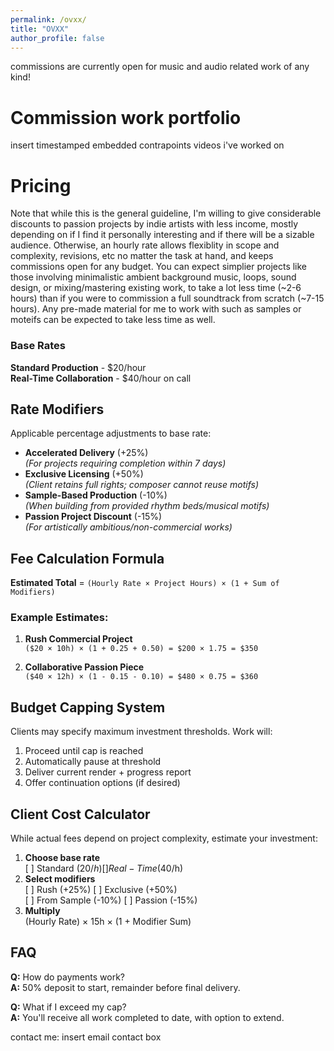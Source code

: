 ```yaml
---
permalink: /ovxx/
title: "OVXX"
author_profile: false
---
```

commissions are currently open for music and audio related work of any kind!

# Commission work portfolio
insert timestamped embedded contrapoints videos i've worked on

# Pricing
Note that while this is the general guideline, I'm willing to give considerable discounts to passion projects by indie artists with less income, mostly depending on if I find it personally interesting and if there will be a sizable audience. Otherwise, an hourly rate allows flexiblity in scope and complexity, revisions, etc no matter the task at hand, and keeps commissions open for any budget. You can expect simplier projects like those involving minimalistic ambient background music, loops, sound design, or mixing/mastering existing work, to take a lot less time (~2-6 hours) than if you were to commission a full soundtrack from scratch (~7-15 hours). Any pre-made material for me to work with such as samples or moteifs can be expected to take less time as well.

### Base Rates

**Standard Production**     - $20/hour    
**Real-Time Collaboration** - $40/hour on call

## Rate Modifiers
Applicable percentage adjustments to base rate:
- **Accelerated Delivery** (+25%)  
  *(For projects requiring completion within 7 days)*
- **Exclusive Licensing** (+50%)  
  *(Client retains full rights; composer cannot reuse motifs)*
- **Sample-Based Production** (-10%)  
  *(When building from provided rhythm beds/musical motifs)*
- **Passion Project Discount** (-15%)  
  *(For artistically ambitious/non-commercial works)*

## Fee Calculation Formula
**Estimated Total** = `(Hourly Rate × Project Hours) × (1 + Sum of Modifiers)`

### Example Estimates:
1. **Rush Commercial Project**  
   `($20 × 10h) × (1 + 0.25 + 0.50) = $200 × 1.75 = $350`
   
2. **Collaborative Passion Piece**  
   `($40 × 12h) × (1 - 0.15 - 0.10) = $480 × 0.75 = $360`

## Budget Capping System
Clients may specify maximum investment thresholds. Work will:
1. Proceed until cap is reached
2. Automatically pause at threshold
3. Deliver current render + progress report
4. Offer continuation options (if desired)

## Client Cost Calculator
While actual fees depend on project complexity, estimate your investment:

1. **Choose base rate**  
   [ ] Standard ($20/h) [ ] Real-Time ($40/h)
2. **Select modifiers**  
   [ ] Rush (+25%) [ ] Exclusive (+50%)  
   [ ] From Sample (-10%) [ ] Passion (-15%)
3. **Multiply**  
   (Hourly Rate) × 15h × (1 + Modifier Sum)

## FAQ
**Q:** How do payments work?  
**A:** 50% deposit to start, remainder before final delivery.

**Q:** What if I exceed my cap?  
**A:** You'll receive all work completed to date, with option to extend.

contact me:
insert email contact box
